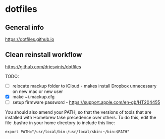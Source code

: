 # dotfiles
## General info
https://dotfiles.github.io

## Clean reinstall workflow
https://github.com/driesvints/dotfiles

TODO:
- [ ] relocate mackup folder to iCloud - makes install Dropbox unnecessary on new mac or new user
- [x] make ~/.mackup.cfg
- [ ] setup firmware password  - https://support.apple.com/en-gb/HT204455

You should also amend your PATH, so that the versions of tools that are installed with Homebrew take precedence over others. To do this, edit the file .bashrc in your home directory to include this line:

```export PATH="/usr/local/bin:/usr/local/sbin:~/bin:$PATH"```

